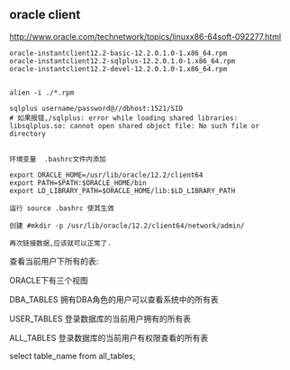 ## oracle client

http://www.oracle.com/technetwork/topics/linuxx86-64soft-092277.html

```
oracle-instantclient12.2-basic-12.2.0.1.0-1.x86_64.rpm
oracle-instantclient12.2-sqlplus-12.2.0.1.0-1.x86_64.rpm
oracle-instantclient12.2-devel-12.2.0.1.0-1.x86_64.rpm


alien -i ./*.rpm 

sqlplus username/password@//dbhost:1521/SID
# 如果报错,/sqlplus: error while loading shared libraries: libsqlplus.so: cannot open shared object file: No such file or directory


环境变量  .bashrc文件内添加

export ORACLE_HOME=/usr/lib/oracle/12.2/client64
export PATH=$PATH:$ORACLE_HOME/bin
export LD_LIBRARY_PATH=$ORACLE_HOME/lib:$LD_LIBRARY_PATH

运行 source .bashrc 使其生效

创建 #mkdir -p /usr/lib/oracle/12.2/client64/network/admin/

再次链接数据,应该就可以正常了.

```

查看当前用户下所有的表:

ORACLE下有三个视图

DBA_TABLES  拥有DBA角色的用户可以查看系统中的所有表

USER_TABLES 登录数据库的当前用户拥有的所有表

ALL_TABLES 登录数据库的当前用户有权限查看的所有表

select table_name from all_tables;